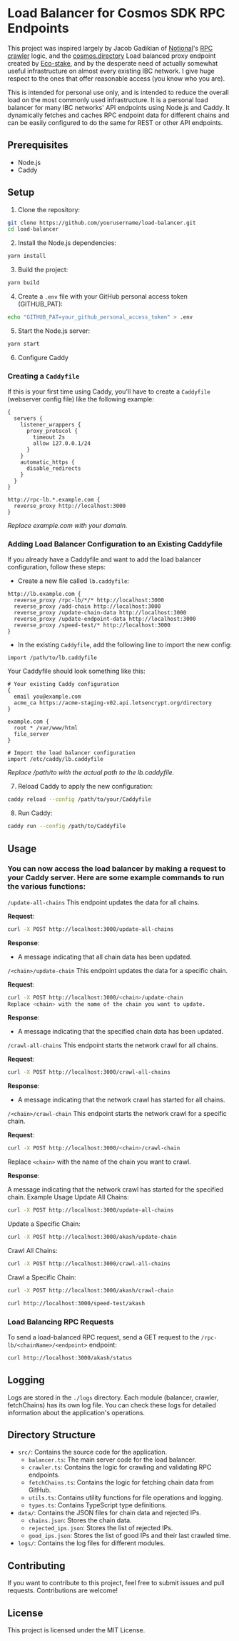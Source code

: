 # Load Balancer for Cosmos SDK RPC Endpoints

This project was inspired largely by Jacob Gadikian of [Notional](https://notional.ventures/)'s [RPC crawler](https://github.com/notional-labs) logic, and the [cosmos.directory](https://cosmos.directory) Load balanced proxy endpoint created by [Eco-stake](https://ecologi.com/ecostake), and by the desperate need of actually somewhat useful infrastructure on almost every existing IBC network. I give huge respect to the ones that offer reasonable access (you know who you are).

This is intended for personal use only, and is intended to reduce the overall load on the most commonly used infrastructure. It is a personal load balancer for many IBC networks' API endpoints using Node.js and Caddy. It dynamically fetches and caches RPC endpoint data for different chains and can be easily configured to do the same for REST or other API endpoints.

## Prerequisites

- Node.js
- Caddy

## Setup

1. Clone the repository:

```bash
git clone https://github.com/yourusername/load-balancer.git
cd load-balancer
```

2. Install the Node.js dependencies:

```bash
yarn install
```

3. Build the project:

```bash
yarn build
```

4. Create a `.env` file with your GitHub personal access token (GITHUB_PAT):

```bash
echo "GITHUB_PAT=your_github_personal_access_token" > .env
```

5. Start the Node.js server:

```bash
yarn start
```

6. Configure Caddy

### Creating a `Caddyfile`

If this is your first time using Caddy, you'll have to create a `Caddyfile` (webserver config file) like the following example:

```shell
{
  servers {
    listener_wrappers {
      proxy_protocol {
        timeout 2s
        allow 127.0.0.1/24
      }
    }
    automatic_https {
      disable_redirects
    }
  }
}

http://rpc-lb.*.example.com {
  reverse_proxy http://localhost:3000
}
```

*Replace example.com with your domain.*

### Adding Load Balancer Configuration to an Existing Caddyfile

If you already have a Caddyfile and want to add the load balancer configuration, follow these steps:

- Create a new file called `lb.caddyfile`:

```shell
http://lb.example.com {
  reverse_proxy /rpc-lb/*/* http://localhost:3000
  reverse_proxy /add-chain http://localhost:3000
  reverse_proxy /update-chain-data http://localhost:3000
  reverse_proxy /update-endpoint-data http://localhost:3000
  reverse_proxy /speed-test/* http://localhost:3000
}
```

- In the existing `Caddyfile`, add the following line to import the new config:

```shell
import /path/to/lb.caddyfile
```

Your Caddyfile should look something like this:

```shell
# Your existing Caddy configuration
{
  email you@example.com
  acme_ca https://acme-staging-v02.api.letsencrypt.org/directory
}

example.com {
  root * /var/www/html
  file_server
}

# Import the load balancer configuration
import /etc/caddy/lb.caddyfile
```

*Replace /path/to with the actual path to the lb.caddyfile.*

7. Reload Caddy to apply the new configuration:

```bash
caddy reload --config /path/to/your/Caddyfile
```

8. Run Caddy:

```bash
caddy run --config /path/to/Caddyfile
```

## Usage

### You can now access the load balancer by making a request to your Caddy server. Here are some example commands to run the various functions:

`/update-all-chains`
This endpoint updates the data for all chains.

**Request**:

```bash
curl -X POST http://localhost:3000/update-all-chains
```

**Response**:

 - A message indicating that all chain data has been updated.

`/<chain>/update-chain`
This endpoint updates the data for a specific chain.

**Request**:

```bash
curl -X POST http://localhost:3000/<chain>/update-chain
Replace <chain> with the name of the chain you want to update.
```

**Response**:

 - A message indicating that the specified chain data has been updated.


`/crawl-all-chains`
This endpoint starts the network crawl for all chains.

**Request**:

```bash
curl -X POST http://localhost:3000/crawl-all-chains
```

**Response**:

 - A message indicating that the network crawl has started for all chains.


`/<chain>/crawl-chain`
This endpoint starts the network crawl for a specific chain.

**Request**:

```bash
curl -X POST http://localhost:3000/<chain>/crawl-chain
```


Replace `<chain>` with the name of the chain you want to crawl.

**Response**:

A message indicating that the network crawl has started for the specified chain.
Example Usage
Update All Chains:

```bash
curl -X POST http://localhost:3000/update-all-chains
```

Update a Specific Chain:

```bash
curl -X POST http://localhost:3000/akash/update-chain
```

Crawl All Chains:

```bash
curl -X POST http://localhost:3000/crawl-all-chains
```

Crawl a Specific Chain:

```bash
curl -X POST http://localhost:3000/akash/crawl-chain
```

```bash
curl http://localhost:3000/speed-test/akash
```

### Load Balancing RPC Requests

To send a load-balanced RPC request, send a GET request to the `/rpc-lb/<chainName>/<endpoint>` endpoint:

```bash
curl http://localhost:3000/akash/status
```

## Logging

Logs are stored in the `./logs` directory. Each module (balancer, crawler, fetchChains) has its own log file. You can check these logs for detailed information about the application's operations.

## Directory Structure

- `src/`: Contains the source code for the application.
  - `balancer.ts`: The main server code for the load balancer.
  - `crawler.ts`: Contains the logic for crawling and validating RPC endpoints.
  - `fetchChains.ts`: Contains the logic for fetching chain data from GitHub.
  - `utils.ts`: Contains utility functions for file operations and logging.
  - `types.ts`: Contains TypeScript type definitions.
- `data/`: Contains the JSON files for chain data and rejected IPs.
  - `chains.json`: Stores the chain data.
  - `rejected_ips.json`: Stores the list of rejected IPs.
  - `good_ips.json`: Stores the list of good IPs and their last crawled time.
- `logs/`: Contains the log files for different modules.

## Contributing

If you want to contribute to this project, feel free to submit issues and pull requests. Contributions are welcome!

## License

This project is licensed under the MIT License.